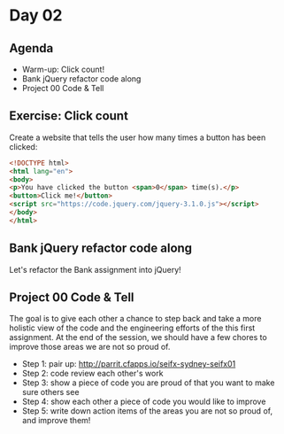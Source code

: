 # Day 02

## Agenda

- Warm-up: Click count!
- Bank jQuery refactor code along
- Project 00 Code & Tell

## Exercise: Click count

Create a website that tells the user how many times a button has been clicked:

```html
<!DOCTYPE html>
<html lang="en">
<body>
<p>You have clicked the button <span>0</span> time(s).</p>
<button>Click me!</button>
<script src="https://code.jquery.com/jquery-3.1.0.js"></script>
</body>
</html>
```

## Bank jQuery refactor code along

Let's refactor the Bank assignment into jQuery!

## Project 00 Code & Tell

The goal is to give each other a chance to step back and take a more holistic view of the code and the engineering 
efforts of the this first assignment. At the end of the session, we should have a few chores to improve those areas 
we are not so proud of.

- Step 1: pair up: http://parrit.cfapps.io/seifx-sydney-seifx01
- Step 2: code review each other's work
- Step 3: show a piece of code you are proud of that you want to make sure others see
- Step 4: show each other a piece of code you would like to improve
- Step 5: write down action items of the areas you are not so proud of, and improve them!